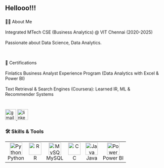 <h2 align="left">Hellooo!!!</h2>

###

<p align="left">👨‍💻 About Me<br><br>
Integrated MTech CSE (Business Analytics) @ VIT Chennai (2020-2025)<br><br>
Passionate about Data Science, Data Analytics.<br><br><br>

📜 Certifications<br><br>
Finlatics Business Analyst Experience Program (Data Analytics with Excel & Power BI)<br><br>
Text Retrieval & Search Engines (Coursera): Learned IR, ML & Recommender Systems<br><br>

</p>

###

<div align="left">
  <a href="mailto:rishikeshreddy1893@gmail.com" target="_blank">
    <img src="https://img.shields.io/static/v1?message=Gmail&logo=gmail&label=&color=D14836&logoColor=white&labelColor=&style=for-the-badge" height="35" alt="gmail logo" />
  </a>
  <a href="https://www.linkedin.com/in/rishikesh-reddy02/" target="_blank">
    <img src="https://img.shields.io/static/v1?message=LinkedIn&logo=linkedin&label=&color=0077B5&logoColor=white&labelColor=&style=for-the-badge" height="35" alt="linkedin logo" />
  </a>
</div>

###

<h3 align="left">🛠 Skills & Tools</h3>

<table>
  <tr>
    <td align="center">
      <img src="https://cdn.jsdelivr.net/gh/devicons/devicon/icons/python/python-original.svg" height="40" alt="Python" />
      <br>Python
    </td>
    <td align="center">
      <img src="https://cdn.jsdelivr.net/gh/devicons/devicon/icons/rstudio/rstudio-original.svg" height="40" alt="R" />
      <br>R
    </td>
    <td align="center">
      <img src="https://cdn.jsdelivr.net/gh/devicons/devicon/icons/mysql/mysql-original.svg" height="40" alt="MySQL" />
      <br>MySQL
    </td>
    <td align="center">
      <img src="https://cdn.jsdelivr.net/gh/devicons/devicon/icons/c/c-original.svg" height="40" alt="C" />
      <br>C
    </td>
    <td align="center">
      <img src="https://cdn.jsdelivr.net/gh/devicons/devicon/icons/java/java-original.svg" height="40" alt="Java" />
      <br>Java
    </td>
    <td align="center">
      <img src="https://www.vectorlogo.zone/logos/microsoft_powerbi/microsoft_powerbi-icon.svg" height="40" alt="Power BI" />
      <br>Power BI
    </td>
  </tr>
</table>
